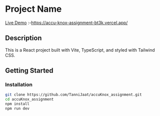 # Project Name
[Live Demo](https://accu-knox-assignment-bt3k.vercel.app/) :-https://accu-knox-assignment-bt3k.vercel.app/
## Description

This is a React project built with Vite, TypeScript, and styled with Tailwind CSS.

## Getting Started

### Installation

```bash
git clone https://github.com/TanniJaat/accuKnox_assignment.git
cd accuKnox_assignment
npm install
npm run dev
